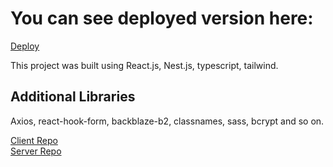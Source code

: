 # You can see deployed version here:

<a href="https://travel-client-eight.vercel.app/login">Deploy</a>

This project was built using React.js, Nest.js, typescript, tailwind.

## Additional Libraries

Axios, react-hook-form, backblaze-b2, classnames, sass, bcrypt and so on.

<div><a href="https://github.com/Mikalai-Hurinovich/travel-client">Client Repo</a></div> 
<div><a href="https://github.com/Mikalai-Hurinovich/travel-server">Server Repo</a></div>
